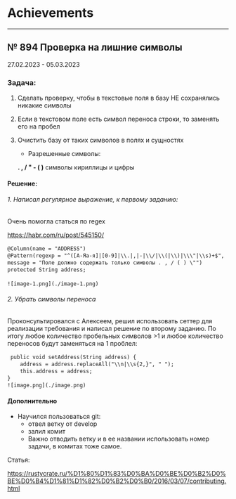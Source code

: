 # Achievements

***

## № 894 Проверка на лишние символы
27.02.2023 - 05.03.2023
### Задача:

1. Сделать проверку, чтобы в текстовые поля в базу НЕ сохранялись никакие символы
2. Если в текстовом поле есть символ переноса строки, то заменять его на пробел
3. Очистить базу от таких символов в полях и сущностях 
    * Разрешенные символы: 

    **.   ,   /   "   -   (   )**  символы кириллицы и цифры


#### Решение:


###### 1.   Написал регулярное выражение, к первому заданию:

Очень помогла статься по regex 

<https://habr.com/ru/post/545150/>

    @Column(name = "ADDRESS")
    @Pattern(regexp = "^([А-Яа-я]|[0-9]|\\.|,|-|\\/|\\(|\\)|\\\"|\\s)+$", message = "Поле должно содержать только символы . , / ( ) \"")
    protected String address;

    ![image-1.png](./image-1.png)

###### 2. Убрать символы переноса
Проконсультировался с Алексеем, решил использовать сеттер для реализации требования и написал решение по второму заданию. По итогу любое количество пробельных символов >1 и любое количество переносов будут заменяться на 1 проблел:

     public void setAddress(String address) {
        address = address.replaceAll("\\n|\\s{2,}", " ");
        this.address = address;
    }
    ![image.png](./image.png)

#### Дополнительно

* Научился пользоваться git:
    * отвел ветку от develop
    * залил комит
    * Важно отводить ветку и в ее названии использовать номер задачи, в комитах тоже самое.

Статья:

<https://rustycrate.ru/%D1%80%D1%83%D0%BA%D0%BE%D0%B2%D0%BE%D0%B4%D1%81%D1%82%D0%B2%D0%B0/2016/03/07/contributing.html> 

